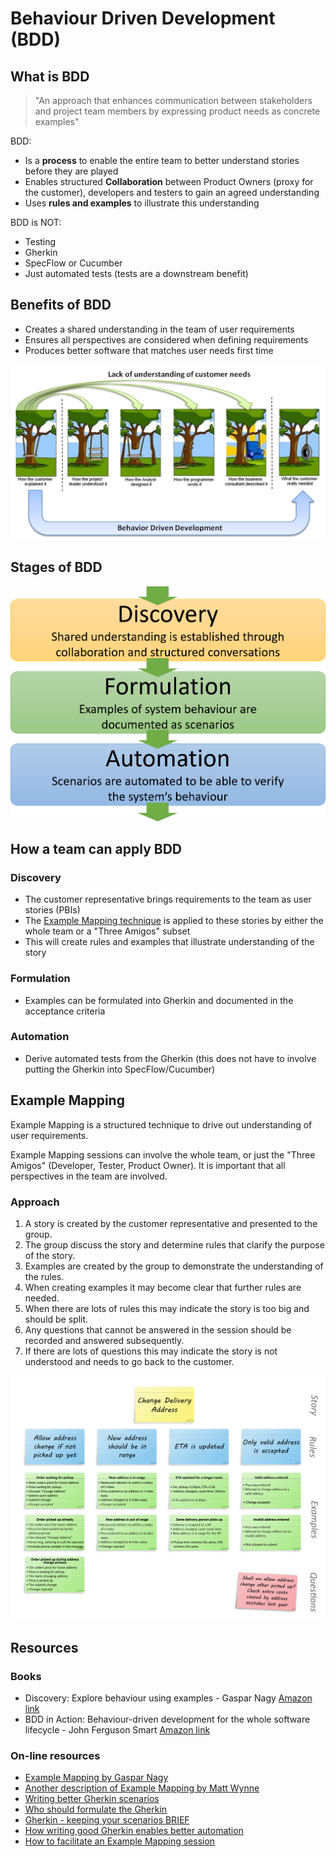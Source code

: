 # Behaviour Driven Development (BDD)

## What is BDD

> "An approach that enhances communication between stakeholders and project team members by expressing product needs as concrete examples"

BDD:

* Is a **process** to enable the entire team to better understand stories before they are played
* Enables structured **Collaboration** between Product Owners (proxy for the customer), developers and testers to gain an agreed understanding
* Uses **rules and examples** to illustrate this understanding

BDD is NOT:

* Testing
* Gherkin
* SpecFlow or Cucumber
* Just automated tests (tests are a downstream benefit)

## Benefits of BDD

* Creates a shared understanding in the team of user requirements
* Ensures all perspectives are considered when defining requirements
* Produces better software that matches user needs first time

![bdd tree swing](images/bdd_tree_swing.png)

## Stages of BDD

![dicovery formulation automation](images/dicovery_formulation_automation.png)

## How a team can apply BDD

### Discovery

* The customer representative brings requirements to the team as user stories (PBIs)
* The [Example Mapping technique](#Example-Mapping) is applied to these stories by either the whole team or a "Three Amigos" subset
* This will create rules and examples that illustrate understanding of the story

### Formulation

* Examples can be formulated into Gherkin and documented in the acceptance criteria
  
### Automation

* Derive automated tests from the Gherkin (this does not have to involve putting the Gherkin into SpecFlow/Cucumber)

## Example Mapping

Example Mapping is a structured technique to drive out understanding of user requirements.

Example Mapping sessions can involve the whole team, or just the "Three Amigos" (Developer, Tester, Product Owner). It is important that all perspectives in the team are involved.

### Approach

1. A story is created by the customer representative and presented to the group.
1. The group discuss the story and determine rules that clarify the purpose of the story.
1. Examples are created by the group to demonstrate the understanding of the rules.
1. When creating examples it may become clear that further rules are needed.
1. When there are lots of rules this may indicate the story is too big and should be split.
1. Any questions that cannot be answered in the session should be recorded and answered subsequently.
1. If there are lots of questions this may indicate the story is not understood and needs to go back to the customer.

![Example Mapping](images/example_mapping.png)

## Resources

### Books

* Discovery: Explore behaviour using examples - Gaspar Nagy
  [Amazon link](https://www.amazon.co.uk/Discovery-Explore-behaviour-using-examples/dp/1983591254/ref=sr_1_2?keywords=bdd+discovery&qid=1572530563&s=books&sr=1-2)
* BDD in Action: Behaviour-driven development for the whole software lifecycle - John Ferguson Smart
  [Amazon link](https://www.amazon.co.uk/BDD-Action-Behavior-driven-development-lifecycle/dp/161729165X/ref=sr_1_1?keywords=bdd&qid=1572530667&s=books&sr=1-1)

### On-line resources

* [Example Mapping by Gaspar Nagy](http://gasparnagy.com/2019/05/divide-conquer-a-la-bdd-story-rule-scenario/)
* [Another description of Example Mapping by Matt Wynne](https://cucumber.io/blog/example-mapping-introduction/)
* [Writing better Gherkin scenarios](http://gasparnagy.com/2019/05/clean-up-bad-bdd-scenarios/?utm_source=BDD+Addicts+Newsletter&utm_campaign=d1bc786403-BDD_Addict_Newsletter_August_2019&utm_medium=email&utm_term=0_becf448392-d1bc786403-180800965)
* [Who should formulate the Gherkin](https://cucumber.ghost.io/blog/who-should-formulate-the-scenarios/?goal=0_02cca1920b-383aa96ce0-289488633&mc_cid=383aa96ce0&mc_eid=a98df43caa)
* [Gherkin - keeping your scenarios BRIEF](https://cucumber.io/blog/keep-your-scenarios-brief/)
* [How writing good Gherkin enables better automation](http://angiejones.tech/writing-good-gherkin-enables-good-test-automation/?goal=0_02cca1920b-4b08e68d18-289488633&mc_cid=4b08e68d18&mc_eid=a98df43caa)
* [How to facilitate an Example Mapping session](http://gasparnagy.com/2019/04/example-mapping-the-good-enough-facilitator/?utm_source=BDD+Addicts+Newsletter&utm_campaign=1c0d110c08-BDD_Addict_Newsletter_August_2019_COPY_01&utm_medium=email&utm_term=0_becf448392-1c0d110c08-180800965)
